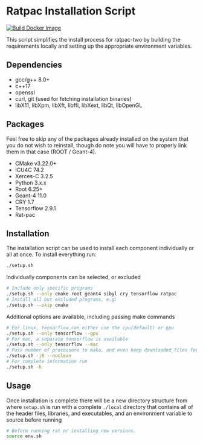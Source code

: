 # Ratpac Installation Script
[![Build Docker Image](https://github.com/rat-pac/ratpac-setup/actions/workflows/build-docker-image.yml/badge.svg)](https://github.com/rat-pac/ratpac-setup/actions/workflows/build-docker-image.yml)

This script simplifies the install process for ratpac-two by building the
requirements locally and setting up the appropriate environment variables.

## Dependencies
- gcc/g++ 8.0+
- c++17
- openssl
- curl, git (used for fetching installation binaries)
- libX11, libXpm, libXft, libffi, libXext, libQt, libOpenGL

## Packages
Feel free to skip any of the packages already installed on the system that
you do not wish to reinstall, though do note you will have to properly link
them in that case (ROOT / Geant-4).

- CMake v3.22.0+
- ICU4C 74.2
- Xerces-C 3.2.5
- Python 3.x.x
- Root 6.25+
- Geant-4 11.0
- CRY 1.7
- Tensorflow 2.9.1
- Rat-pac

## Installation
The installation script can be used to install each component individually or
all at once. To install everything run:
```bash
./setup.sh
```
Individually components can be selected, or excluded
```bash
# Include only specific programs
./setup.sh --only cmake root geant4 sibyl cry tensorflow ratpac
# Install all but excluded programs, e.g:
./setup.sh --skip cmake
```
Additional options are available, including passing make commands
```bash
# For linux, tensorflow can either use the cpu(default) or gpu
./setup.sh --only tensorflow --gpu
# For mac, a separate tensorflow is available
./setup.sh --only tensorflow --mac
# Pass number of processors to make, and even keep downloaded files for debugging
./setup.sh -j8 --noclean
# For complete information run
./setup.sh -h
```

## Usage 
Once installation is complete there will be a new directory structure from where
`setup.sh` is run with a complete `./local` directory that contains all
of the header files, libraries, and executables, and an environment variable to
source before running
```bash
# Before running rat or installing new versions.
source env.sh
```
